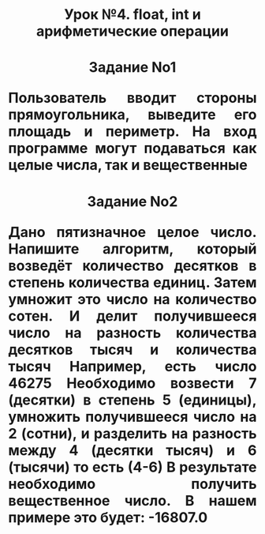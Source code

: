 <h1 align="center">Урок №4. float, int и арифметические операции <a href="https://daniilshat.ru/" target="_blank"></a>
<h1 align="center">Задание No1<p>
<p align="justify">Пользователь вводит стороны прямоугольника, выведите его площадь и периметр. На вход программе могут подаваться как целые числа, так и вещественные</p>
</p>
<h1 align="center">Задание No2<p>
<p align="justify">Дано пятизначное целое число. Напишите алгоритм, который возведёт количество десятков в степень количества единиц. Затем умножит это число на количество сотен. И делит получившееся число на разность количества десятков тысяч и количества тысяч Например, есть число 46275 Необходимо возвести 7 (десятки) в степень 5 (единицы), умножить получившееся число на 2 (сотни), и разделить на разность между 4 (десятки тысяч) и 6 (тысячи) то есть (4-6) В результате необходимо получить вещественное число. В нашем примере это будет: -16807.0</p>
</p></a>

